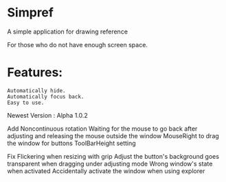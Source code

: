 # Simpref
A simple application for drawing reference 

For those who do not have enough screen space.

# Features:
	Automatically hide.
	Automatically focus back.
	Easy to use.
	
Newest Version : Alpha 1.0.2

Add
	Noncontinuous rotation
	Waiting for the mouse to go back after adjusting and releasing the mouse outside the window
	MouseRight to drag the window for buttons
	ToolBarHeight setting
	
Fix
	Flickering when resizing with grip
	Adjust the button's background goes transparent when dragging under adjusting mode
	Wrong window's state when activated
	Accidentally  activate the window when using explorer
